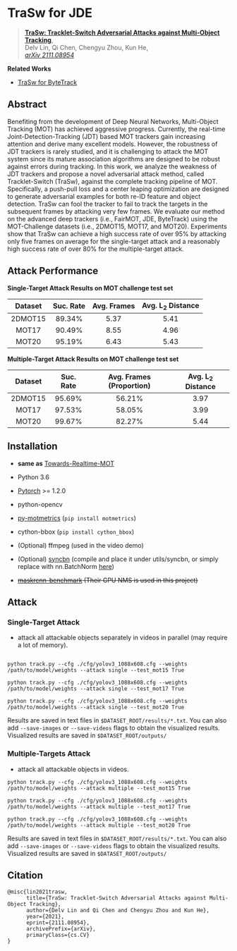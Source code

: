 # TraSw for JDE


> [**TraSw: Tracklet-Switch Adversarial Attacks against Multi-Object Tracking**](https://arxiv.org/abs/2111.08954),            
> Delv Lin, Qi Chen, Chengyu Zhou, Kun He,              
> *[arXiv 2111.08954](https://arxiv.org/abs/2111.08954)*

**Related Works**

* [TraSw for ByteTrack](https://github.com/DerryHub/ByteTrack-attack)

## Abstract

Benefiting from the development of Deep Neural Networks, Multi-Object Tracking (MOT) has achieved aggressive progress. Currently, the real-time Joint-Detection-Tracking (JDT) based MOT trackers gain increasing attention and derive many excellent models. However, the robustness of JDT trackers is rarely studied, and it is challenging to attack the MOT system since its mature association algorithms are designed to be robust against errors during tracking. In this work, we analyze the weakness of JDT trackers and propose a novel adversarial attack method, called Tracklet-Switch (TraSw), against the complete tracking pipeline of MOT. Specifically, a push-pull loss and a center leaping optimization are designed to generate adversarial examples for both re-ID feature and object detection. TraSw can fool the tracker to fail to track the targets in the subsequent frames by attacking very few frames. We evaluate our method on the advanced deep trackers (i.e., FairMOT, JDE, ByteTrack) using the MOT-Challenge datasets (i.e., 2DMOT15, MOT17, and MOT20). Experiments show that TraSw can achieve a high success rate of over 95% by attacking only five frames on average for the single-target attack and a reasonably high success rate of over 80% for the multiple-target attack.

## Attack Performance

**Single-Target Attack Results on MOT challenge test set**

| Dataset | Suc. Rate | Avg. Frames | Avg.  L<sub>2</sub> Distance |
| :-----: | :-------: | :---------: | :--------------------------: |
| 2DMOT15 |  89.34%   |    5.37     |             5.41             |
|  MOT17  |  90.49%   |    8.55     |             4.96             |
|  MOT20  |  95.19%   |    6.43     |             5.43             |

**Multiple-Target Attack Results on MOT challenge test set**

| Dataset | Suc. Rate | Avg.  Frames (Proportion) | Avg. L<sub>2</sub> Distance |
| :-----: | :-------: | :-----------------------: | :-------------------------: |
| 2DMOT15 |  95.69%   |          56.21%           |            3.97             |
|  MOT17  |  97.53%   |          58.05%           |            3.99             |
|  MOT20  |  99.67%   |          82.27%           |            5.44             |

## Installation

* **same as** [Towards-Realtime-MOT](https://github.com/Zhongdao/Towards-Realtime-MOT)

* Python 3.6
* [Pytorch](https://pytorch.org) >= 1.2.0 
* python-opencv
* [py-motmetrics](https://github.com/cheind/py-motmetrics) (`pip install motmetrics`)
* cython-bbox (`pip install cython_bbox`)
* (Optional) ffmpeg (used in the video demo)
* (Optional) [syncbn](https://github.com/ytoon/Synchronized-BatchNorm-PyTorch) (compile and place it under utils/syncbn, or simply replace with nn.BatchNorm [here](https://github.com/Zhongdao/Towards-Realtime-MOT/blob/master/models.py#L12))
* ~~[maskrcnn-benchmark](https://github.com/facebookresearch/maskrcnn-benchmark) (Their GPU NMS is used in this project)~~


## Attack

### Single-Target Attack

* attack all attackable objects separately in videos in parallel (may require a lot of memory).
```shell

python track.py --cfg ./cfg/yolov3_1088x608.cfg --weights /path/to/model/weights --attack single --test_mot15 True

python track.py --cfg ./cfg/yolov3_1088x608.cfg --weights /path/to/model/weights --attack single --test_mot17 True

python track.py --cfg ./cfg/yolov3_1088x608.cfg --weights /path/to/model/weights --attack single --test_mot20 True
```
Results are saved in text files in `$DATASET_ROOT/results/*.txt`. You can also add `--save-images` or `--save-videos` flags to obtain the visualized results. Visualized results are saved in `$DATASET_ROOT/outputs/`

### Multiple-Targets Attack

* attack all attackable objects in videos.

```shell
python track.py --cfg ./cfg/yolov3_1088x608.cfg --weights /path/to/model/weights --attack multiple --test_mot15 True

python track.py --cfg ./cfg/yolov3_1088x608.cfg --weights /path/to/model/weights --attack multiple --test_mot17 True

python track.py --cfg ./cfg/yolov3_1088x608.cfg --weights /path/to/model/weights --attack multiple --test_mot20 True
```
Results are saved in text files in `$DATASET_ROOT/results/*.txt`. You can also add `--save-images` or `--save-videos` flags to obtain the visualized results. Visualized results are saved in `$DATASET_ROOT/outputs/`



## Citation

```
@misc{lin2021trasw,
      title={TraSw: Tracklet-Switch Adversarial Attacks against Multi-Object Tracking}, 
      author={Delv Lin and Qi Chen and Chengyu Zhou and Kun He},
      year={2021},
      eprint={2111.08954},
      archivePrefix={arXiv},
      primaryClass={cs.CV}
}
```
